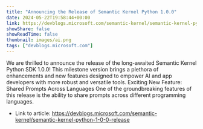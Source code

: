 ```yaml
---
title: "Announcing the Release of Semantic Kernel Python 1.0.0"
date: 2024-05-22T19:58:44+00:00
link: https://devblogs.microsoft.com/semantic-kernel/semantic-kernel-python-1-0-0-release
showShare: false
showReadTime: false
thumbnail: images/ai.png
tags: ["devblogs.microsoft.com"]
---
```

We are thrilled to announce the release of the long-awaited Semantic Kernel Python SDK 1.0.0! This milestone version brings a plethora of enhancements and new features designed to empower AI and app developers with more robust and versatile tools. Exciting New Feature: Shared Prompts Across Languages One of the groundbreaking features of this release is the ability to share prompts across different programming languages.

- Link to article: https://devblogs.microsoft.com/semantic-kernel/semantic-kernel-python-1-0-0-release